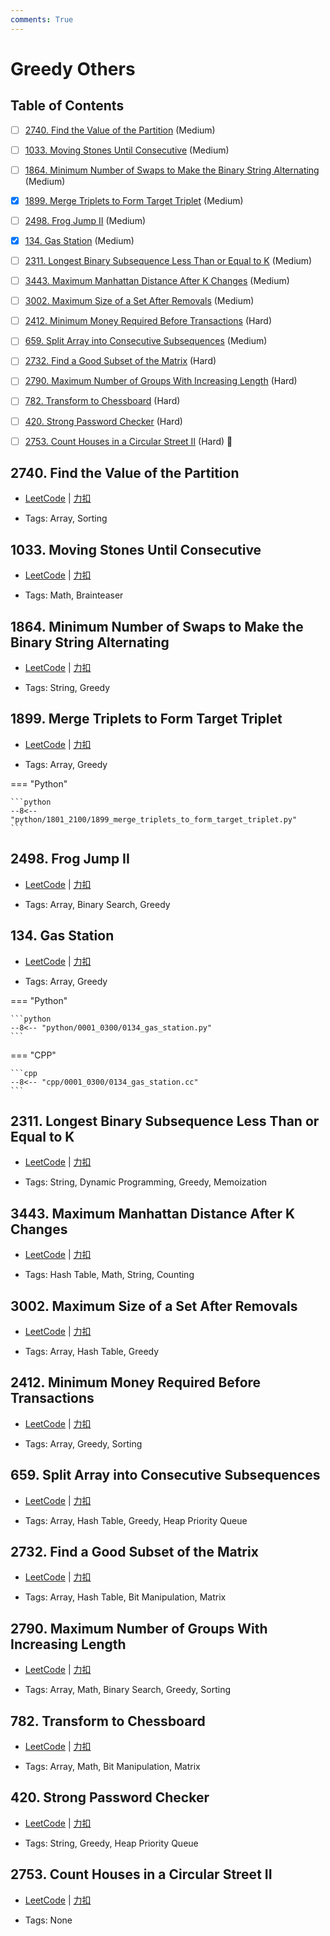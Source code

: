 ```yaml
---
comments: True
---
```


# Greedy Others

## Table of Contents

- [ ] [2740. Find the Value of the Partition](#2740-find-the-value-of-the-partition) (Medium)
- [ ] [1033. Moving Stones Until Consecutive](#1033-moving-stones-until-consecutive) (Medium)
- [ ] [1864. Minimum Number of Swaps to Make the Binary String Alternating](#1864-minimum-number-of-swaps-to-make-the-binary-string-alternating) (Medium)
- [x] [1899. Merge Triplets to Form Target Triplet](#1899-merge-triplets-to-form-target-triplet) (Medium)
- [ ] [2498. Frog Jump II](#2498-frog-jump-ii) (Medium)
- [x] [134. Gas Station](#134-gas-station) (Medium)
- [ ] [2311. Longest Binary Subsequence Less Than or Equal to K](#2311-longest-binary-subsequence-less-than-or-equal-to-k) (Medium)
- [ ] [3443. Maximum Manhattan Distance After K Changes](#3443-maximum-manhattan-distance-after-k-changes) (Medium)
- [ ] [3002. Maximum Size of a Set After Removals](#3002-maximum-size-of-a-set-after-removals) (Medium)
- [ ] [2412. Minimum Money Required Before Transactions](#2412-minimum-money-required-before-transactions) (Hard)
- [ ] [659. Split Array into Consecutive Subsequences](#659-split-array-into-consecutive-subsequences) (Medium)
- [ ] [2732. Find a Good Subset of the Matrix](#2732-find-a-good-subset-of-the-matrix) (Hard)
- [ ] [2790. Maximum Number of Groups With Increasing Length](#2790-maximum-number-of-groups-with-increasing-length) (Hard)
- [ ] [782. Transform to Chessboard](#782-transform-to-chessboard) (Hard)
- [ ] [420. Strong Password Checker](#420-strong-password-checker) (Hard)
- [ ] [2753. Count Houses in a Circular Street II](#2753-count-houses-in-a-circular-street-ii) (Hard) 👑


## 2740. Find the Value of the Partition

-    [LeetCode](https://leetcode.com/problems/find-the-value-of-the-partition/) | [力扣](https://leetcode.cn/problems/find-the-value-of-the-partition/)

-   Tags: Array, Sorting



## 1033. Moving Stones Until Consecutive

-    [LeetCode](https://leetcode.com/problems/moving-stones-until-consecutive/) | [力扣](https://leetcode.cn/problems/moving-stones-until-consecutive/)

-   Tags: Math, Brainteaser



## 1864. Minimum Number of Swaps to Make the Binary String Alternating

-    [LeetCode](https://leetcode.com/problems/minimum-number-of-swaps-to-make-the-binary-string-alternating/) | [力扣](https://leetcode.cn/problems/minimum-number-of-swaps-to-make-the-binary-string-alternating/)

-   Tags: String, Greedy



## 1899. Merge Triplets to Form Target Triplet

-    [LeetCode](https://leetcode.com/problems/merge-triplets-to-form-target-triplet/) | [力扣](https://leetcode.cn/problems/merge-triplets-to-form-target-triplet/)

-   Tags: Array, Greedy

=== "Python"

    ```python
    --8<-- "python/1801_2100/1899_merge_triplets_to_form_target_triplet.py"
    ```



## 2498. Frog Jump II

-    [LeetCode](https://leetcode.com/problems/frog-jump-ii/) | [力扣](https://leetcode.cn/problems/frog-jump-ii/)

-   Tags: Array, Binary Search, Greedy



## 134. Gas Station

-    [LeetCode](https://leetcode.com/problems/gas-station/) | [力扣](https://leetcode.cn/problems/gas-station/)

-   Tags: Array, Greedy

=== "Python"

    ```python
    --8<-- "python/0001_0300/0134_gas_station.py"
    ```

=== "CPP"

    ```cpp
    --8<-- "cpp/0001_0300/0134_gas_station.cc"
    ```



## 2311. Longest Binary Subsequence Less Than or Equal to K

-    [LeetCode](https://leetcode.com/problems/longest-binary-subsequence-less-than-or-equal-to-k/) | [力扣](https://leetcode.cn/problems/longest-binary-subsequence-less-than-or-equal-to-k/)

-   Tags: String, Dynamic Programming, Greedy, Memoization



## 3443. Maximum Manhattan Distance After K Changes

-    [LeetCode](https://leetcode.com/problems/maximum-manhattan-distance-after-k-changes/) | [力扣](https://leetcode.cn/problems/maximum-manhattan-distance-after-k-changes/)

-   Tags: Hash Table, Math, String, Counting



## 3002. Maximum Size of a Set After Removals

-    [LeetCode](https://leetcode.com/problems/maximum-size-of-a-set-after-removals/) | [力扣](https://leetcode.cn/problems/maximum-size-of-a-set-after-removals/)

-   Tags: Array, Hash Table, Greedy



## 2412. Minimum Money Required Before Transactions

-    [LeetCode](https://leetcode.com/problems/minimum-money-required-before-transactions/) | [力扣](https://leetcode.cn/problems/minimum-money-required-before-transactions/)

-   Tags: Array, Greedy, Sorting



## 659. Split Array into Consecutive Subsequences

-    [LeetCode](https://leetcode.com/problems/split-array-into-consecutive-subsequences/) | [力扣](https://leetcode.cn/problems/split-array-into-consecutive-subsequences/)

-   Tags: Array, Hash Table, Greedy, Heap Priority Queue



## 2732. Find a Good Subset of the Matrix

-    [LeetCode](https://leetcode.com/problems/find-a-good-subset-of-the-matrix/) | [力扣](https://leetcode.cn/problems/find-a-good-subset-of-the-matrix/)

-   Tags: Array, Hash Table, Bit Manipulation, Matrix



## 2790. Maximum Number of Groups With Increasing Length

-    [LeetCode](https://leetcode.com/problems/maximum-number-of-groups-with-increasing-length/) | [力扣](https://leetcode.cn/problems/maximum-number-of-groups-with-increasing-length/)

-   Tags: Array, Math, Binary Search, Greedy, Sorting



## 782. Transform to Chessboard

-    [LeetCode](https://leetcode.com/problems/transform-to-chessboard/) | [力扣](https://leetcode.cn/problems/transform-to-chessboard/)

-   Tags: Array, Math, Bit Manipulation, Matrix



## 420. Strong Password Checker

-    [LeetCode](https://leetcode.com/problems/strong-password-checker/) | [力扣](https://leetcode.cn/problems/strong-password-checker/)

-   Tags: String, Greedy, Heap Priority Queue



## 2753. Count Houses in a Circular Street II

-    [LeetCode](https://leetcode.com/problems/count-houses-in-a-circular-street-ii/) | [力扣](https://leetcode.cn/problems/count-houses-in-a-circular-street-ii/)

-   Tags: None
